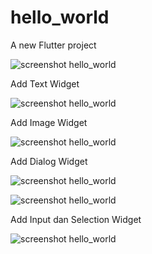 # hello_world

A new Flutter project

![screenshot hello_world](images/01.jpg)

Add Text Widget

![screenshot hello_world](images/02.jpg)

Add Image Widget

![screenshot hello_world](images/03.png)

Add Dialog Widget

![screenshot hello_world](images/05_1.jpg)

![screenshot hello_world](images/05_2.jpg)

Add Input dan Selection Widget

![screenshot hello_world](images/06.jpg)